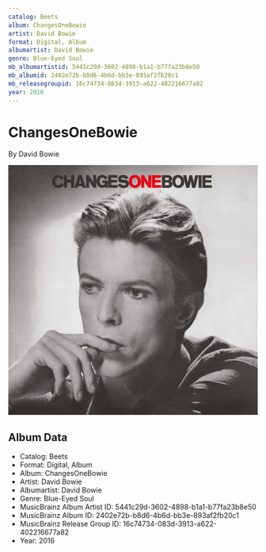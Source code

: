 ```yaml
---
catalog: Beets
album: ChangesOneBowie
artist: David Bowie
format: Digital, Album
albumartist: David Bowie
genre: Blue-Eyed Soul
mb_albumartistid: 5441c29d-3602-4898-b1a1-b77fa23b8e50
mb_albumid: 2402e72b-b8d6-4b6d-bb3e-893af2fb20c1
mb_releasegroupid: 16c74734-083d-3913-a622-402216677a82
year: 2016
---
```


# ChangesOneBowie

By David Bowie

![](../../assets/beetscovers/David_Bowie-ChangesOneBowie.jpg)

## Album Data

- Catalog: Beets
- Format: Digital, Album
- Album: ChangesOneBowie
- Artist: David Bowie
- Albumartist: David Bowie
- Genre: Blue-Eyed Soul
- MusicBrainz Album Artist ID: 5441c29d-3602-4898-b1a1-b77fa23b8e50
- MusicBrainz Album ID: 2402e72b-b8d6-4b6d-bb3e-893af2fb20c1
- MusicBrainz Release Group ID: 16c74734-083d-3913-a622-402216677a82
- Year: 2016

